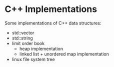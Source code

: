 # C++ Implementations

Some implementations of C++ data structures:
- std::vector
- std::string
- limit order book
    - heap implementation
    - linked list + unordered map implementation
- linux file system tree
